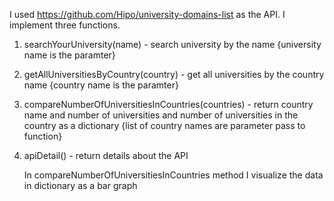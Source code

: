 I used https://github.com/Hipo/university-domains-list as the API. I implement three functions. 
1. searchYourUniversity(name) - search university by the name {university name is the paramter}
2. getAllUniversitiesByCountry(country) - get all universities by the country name {country name is the paramter}
3. compareNumberOfUniversitiesInCountries(countries) - return country name and number of universities and number of universities in the country as a dictionary {list of country names are parameter pass to function}
4. apiDetail() - return details about the API

   In compareNumberOfUniversitiesInCountries method I visualize the data in dictionary as a bar graph
